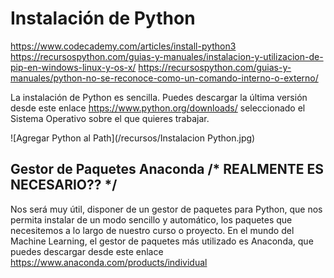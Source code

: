 # Instalación de Python

https://www.codecademy.com/articles/install-python3 
https://recursospython.com/guias-y-manuales/instalacion-y-utilizacion-de-pip-en-windows-linux-y-os-x/
https://recursospython.com/guias-y-manuales/python-no-se-reconoce-como-un-comando-interno-o-externo/

La instalación de Python es sencilla. Puedes descargar la última versión desde este enlace https://www.python.org/downloads/ seleccionado el Sistema Operativo sobre el que quieres trabajar. 

![Agregar Python al Path](/recursos/Instalacion Python.jpg)

## Gestor de Paquetes Anaconda /* REALMENTE ES NECESARIO?? */

Nos será muy útil, disponer de un gestor de paquetes para Python, que nos permita instalar de un modo sencillo y automático, los paquetes que necesitemos a lo largo de nuestro curso o proyecto. En el mundo del Machine Learning, el gestor de paquetes más utilizado es Anaconda, que puedes descargar desde este enlace https://www.anaconda.com/products/individual 